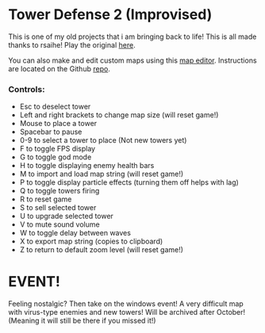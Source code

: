 # Tower Defense 2 (Improvised)
This is one of my old projects that i am bringing back to life! This is all made thanks to rsaihe!
Play the original [here](https://rsaihe.github.io/towerdefense/).

You can also make and edit custom maps using this
[map editor](https://rsaihe.github.io/td-editor/). Instructions are located on
the Github [repo](https://github.com/rsaihe/td-editor/).

### Controls:
* Esc to deselect tower
* Left and right brackets to change map size (will reset game!)
* Mouse to place a tower
* Spacebar to pause
* 0-9 to select a tower to place (Not new towers yet)
* F to toggle FPS display
* G to toggle god mode
* H to toggle displaying enemy health bars
* M to import and load map string (will reset game!)
* P to toggle display particle effects (turning them off helps with lag)
* Q to toggle towers firing
* R to reset game
* S to sell selected tower
* U to upgrade selected tower
* V to mute sound volume
* W to toggle delay between waves
* X to export map string (copies to clipboard)
* Z to return to default zoom level (will reset game!)

# EVENT!
Feeling nostalgic? Then take on the windows event! A very difficult map with virus-type enemies and new towers!
Will be archived after October! (Meaning it will still be there if you missed it!)
